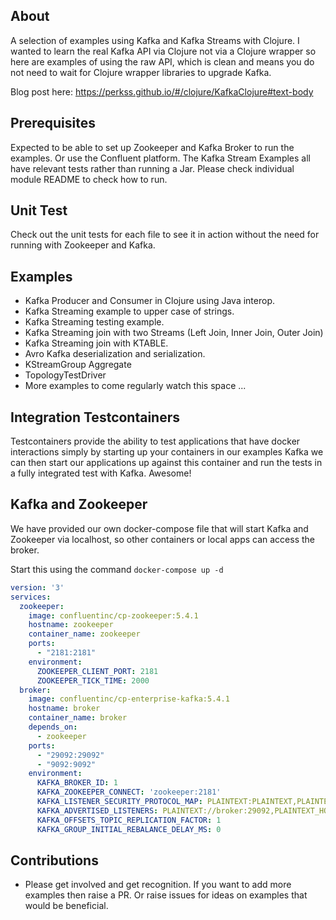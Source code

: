 ## About

A selection of examples using Kafka and Kafka Streams with Clojure. I wanted to learn the real Kafka API via Clojure not via a Clojure wrapper so here are examples of using the raw API, which is clean and means you do not need to wait for Clojure wrapper libraries to upgrade Kafka. 

Blog post here: https://perkss.github.io/#/clojure/KafkaClojure#text-body

## Prerequisites
Expected to be able to set up Zookeeper and Kafka Broker to run the examples. Or use the Confluent platform. 
The Kafka Stream Examples all have relevant tests rather than running a Jar. Please check individual module README to check how to run.

## Unit Test
Check out the unit tests for each file to see it in action without the need for running with Zookeeper and Kafka.

## Examples
* Kafka Producer and Consumer in Clojure using Java interop.
* Kafka Streaming example to upper case of strings.
* Kafka Streaming testing example.
* Kafka Streaming join with two Streams (Left Join, Inner Join, Outer Join)
* Kafka Streaming join with KTABLE.
* Avro Kafka deserialization and serialization.
* KStreamGroup Aggregate 
* TopologyTestDriver
* More examples to come regularly watch this space ...

## Integration Testcontainers
Testcontainers provide the ability to test applications that have docker interactions simply by starting up your containers 
in our examples Kafka we can then start our applications up against this container and run the tests in a fully integrated 
test with Kafka. Awesome!

## Kafka and Zookeeper

We have provided our own docker-compose file that will start Kafka and Zookeeper via localhost, so other containers or local apps can access the broker.

Start this using the command `docker-compose up -d`

```yaml
version: '3'
services:
  zookeeper:
    image: confluentinc/cp-zookeeper:5.4.1
    hostname: zookeeper
    container_name: zookeeper
    ports:
      - "2181:2181"
    environment:
      ZOOKEEPER_CLIENT_PORT: 2181
      ZOOKEEPER_TICK_TIME: 2000
  broker:
    image: confluentinc/cp-enterprise-kafka:5.4.1
    hostname: broker
    container_name: broker
    depends_on:
      - zookeeper
    ports:
      - "29092:29092"
      - "9092:9092"
    environment:
      KAFKA_BROKER_ID: 1
      KAFKA_ZOOKEEPER_CONNECT: 'zookeeper:2181'
      KAFKA_LISTENER_SECURITY_PROTOCOL_MAP: PLAINTEXT:PLAINTEXT,PLAINTEXT_HOST:PLAINTEXT
      KAFKA_ADVERTISED_LISTENERS: PLAINTEXT://broker:29092,PLAINTEXT_HOST://localhost:9092
      KAFKA_OFFSETS_TOPIC_REPLICATION_FACTOR: 1
      KAFKA_GROUP_INITIAL_REBALANCE_DELAY_MS: 0
```

## Contributions

* Please get involved and get recognition. If you want to add more examples then raise a PR. Or raise issues for ideas on examples that would be beneficial.  
